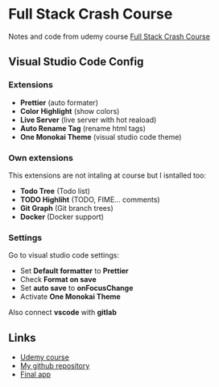 # Full Stack Crash Course

Notes and code from udemy course [Full Stack Crash Course](https://www.udemy.com/course/full-stack-crash-course/)

## Visual Studio Code Config

### Extensions

- **Prettier** (auto formater)
- **Color Highlight** (show colors)
- **Live Server** (live server with hot reaload)
- **Auto Rename Tag** (rename html tags)
- **One Monokai Theme** (visual studio code theme)

### Own extensions

This extensions are not intaling at course but I isntalled too:

- **Todo Tree** (Todo list)
- **TODO Highliht** (TODO, FIME... comments)
- **Git Graph** (Git branch trees)
- **Docker** (Docker support)

### Settings

Go to visual studio code settings:

- Set **Default formatter** to **Prettier**
- Check **Format on save**
- Set **auto save** to **onFocusChange**
- Activate **One Monokai Theme**

Also connect **vscode** with **gitlab**

## Links

- [Udemy course](https://www.udemy.com/course/full-stack-crash-course/)
- [My github repository](https://github.com/agedito/udemy-full-stack-crash-course)
- [Final app](https://todayilearned-jonas.netlify.app/)
